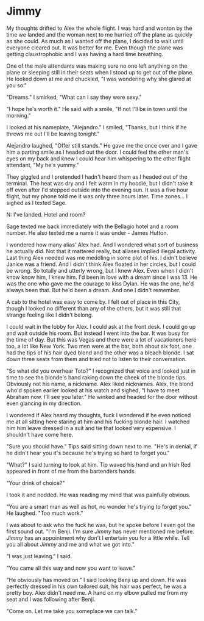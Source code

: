 # Jimmy
My thoughts drifted to Alex the whole flight.  I was hard and wonton by the time we landed and the woman next to me hurried off the plane as quickly as she could.  As much as I wanted off the plane, I decided to wait until everyone cleared out.  It was better for me.  Even though the plane was getting claustrophobic and I was having a hard time breathing.

One of the male attendants was making sure no one left anything on the plane or sleeping still in their seats when I stood up to get out of the plane.  He looked down at me and chuckled, "I was wondering why she glared at you so."

"Dreams."  I smirked, "What can I say they were sexy."

"I hope he's worth it."  He said with a smile, "If not I'll be in town until the morning."

I looked at his nameplate, "Alejandro."  I smiled, "Thanks, but I think if he throws me out I'll be leaving tonight."

Alejandro laughed, "Offer still stands."  He gave me the once over and I gave him a parting smile as I headed out the door.  I could feel the other man's eyes on my back and knew I could hear him whispering to the other flight attendant, "My he's yummy."

They giggled and I pretended I hadn't heard them as I headed out of the terminal.  The heat was dry and I felt warm in my hoodie, but I didn't take it off even after I'd stepped outside into the evening sun.  It was a five hour flight, but my phone told me it was only three hours later.  Time zones...  I sighed as I  texted Sage.

N: I've landed.  Hotel and room?

Sage texted me back immediately with the Bellagio hotel and a room number.  He also texted me a name it was under - James Hutton.

I wondered how many alias' Alex had.  And I wondered what sort of business he actually did.  Not that it mattered really, but aliases implied illegal activity.  Last thing Alex needed was me meddling in some plot of his.  I didn't believe Janice was a friend.  And I didn't think Alex floated in her circles, but I could be wrong.  So totally and utterly wrong, but I knew Alex.  Even when I didn't know know him, I knew him.  I'd been in love with a dream since I was 13.  He was the one who gave me the courage to kiss Dylan.  He was the one, he'd always been that.  But he'd been a dream.  And one I didn't remember.

A cab to the hotel was easy to come by.  I felt out of place in this City, though I looked no different than any of the others, but it was still that strange feeling like I didn't belong.

I could wait in the lobby for Alex.  I could ask at the front desk.  I could go up and wait outside his room.  But instead I went into the bar.  It was busy for the time of day.  But this was Vegas and there were a lot of vacationers here too, a lot like New York.  Two men were at the bar, both about six foot, one had the tips of his hair dyed blond and the other was a bleach blonde.  I sat down three seats from them and tried not to listen to their conversation.  

"So what did you overhear Toto?"  I recognized that voice and looked just in time to see the blonde's hand raking down the cheek of the blonde tips.  Obviously not his name, a nickname.  Alex liked nicknames.    Alex, the blond who'd spoken earlier looked at his watch and sighed, "I have to meet Abraham now.  I'll see you later."  He winked and headed for the door without even glancing in my direction.  

I wondered if Alex heard my thoughts, fuck I wondered if he even noticed me at all sitting here staring at him and his fucking blonde hair.  I watched him him leave dressed in a suit and tie that looked very expensive.  I shouldn't have come here.

"Sure you should have."  Tips said sitting down next to me.  "He's in denial, if he didn't hear you it's because he's trying so hard to forget you."

"What?"  I said turning to look at him.  Tip waved his hand and an Irish Red appeared in front of me from the bartenders hands.  

"Your drink of choice?"

I took it and nodded.  He was reading my mind that was painfully obvious.  

"You are a smart man as well as hot, no wonder he's trying to forget you."  He laughed.  "Too much work."  

I was about to ask who the fuck he was, but he spoke before I even got the first sound out.  "I'm Benji.  I'm sure _Jimmy_ has never mentioned me before.  _Jimmy_ has an appointment why don't I entertain you for a little while.  Tell you all about _Jimmy_ and me and what we got into."

"I was just leaving."  I said.

"You came all this way and now you want to leave."

"He obviously has moved on."  I said looking Benji up and down.  He was perfectly dressed in his own tailored suit, his hair was perfect, he was a pretty boy.  Alex didn't need me.   A hand on my elbow pulled me from my seat and I was following after Benji.  

"Come on.  Let me take you someplace we can talk."
<!--stackedit_data:
eyJoaXN0b3J5IjpbNDczODc4Njc3XX0=
-->